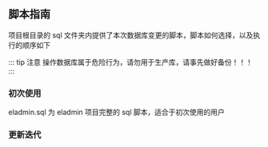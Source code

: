 ## 脚本指南

项目根目录的 sql 文件夹内提供了本次数据库变更的脚本，脚本如何选择，以及执行的顺序如下

::: tip 注意
操作数据库属于危险行为，请勿用于生产库，请事先做好备份！！！
:::

### 初次使用

eladmin.sql 为 eladmin 项目完整的 sql 脚本，适合于初次使用的用户

### 更新迭代
